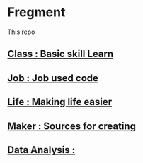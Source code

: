 # Fregment
This repo 
## [Class : Basic skill Learn](Class/README.md)
## [Job : Job used code](Job/README.md)
## [Life : Making life easier](Life/README.md) 
## [Maker : Sources for creating](Maker/README.md)
## [Data Analysis : ]()
## 
## 
## 